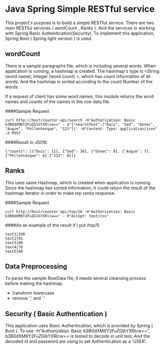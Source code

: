 # Java Spring Simple RESTful service
This project's purpose is to build a simple RESTful service.
There are two main RESTful services ( wordCount , Ranks ).
And the services is working with Spring Basic Authentication(Security).
To implement this application, Spring Boot ( Spring light version ) is used.

## wordCount
There is a sample paragraphs file, which is including several words.
When application is running, a hashmap is created.
The hashmap's type is <String (word name),  Integer (word count) >, which has count information of all words.
And the hashmap is sorted according to the count Number of the words.

If a request of client has some word names, this module returns the word names and counts of the names in the row data file.

####Sample Request
<pre><code>curl http://host/counter-api/search -H"Authorization: Basic b3B0dXM6Y2FuZGlkYXRlcw==" - d'{"searchText":["Duis", "Sed", "Donec", "Augue", "Pellentesque", "123"]}' -H"Content- Type: application/json" –X POST</code></pre>

####Result in JSON:
<pre><code>{"counts": [{"Duis": 11}, {"Sed": 16}, {"Donec": 8}, {"Augue": 7}, {"Pellentesque": 6},{"123": 0}]}</code></pre>


## Ranks
This uses same Hashmap, which is created when application is running. 
Since the hashmap has sorted information, it could return the result of the hashmap iterator in order to make top ranks response. 


####Sample Request
<pre><code>curl http://host/counter-api/top/20 -H"Authorization: Basic b3B0dXM6Y2FuZGlkYXRlcw==" - H"Accept: text/csv"</code></pre>

####As an example of the result if I put /top/5: 
<pre><code>text1|100
text2|91 
text3|80 
text4|70 
text5|60
</code></pre>

## Data Preprocessing
To parse the sample RowData file, it needs several cleansing process before making the hashmap.
- transform lowercase
- remove ',' and '.'


## Security ( Basic Authentication )
This application uses Basic Authentication, which is provided by Spring ( Boot ).
To use -H"Authorization: Basic b3B0dXM6Y2FuZGlkYXRlcw==", b3B0dXM6Y2FuZGlkYXRlcw== is tested to decode in unit test.
And the decoded id and password are using to set Authentication as a 'USER'.
 
